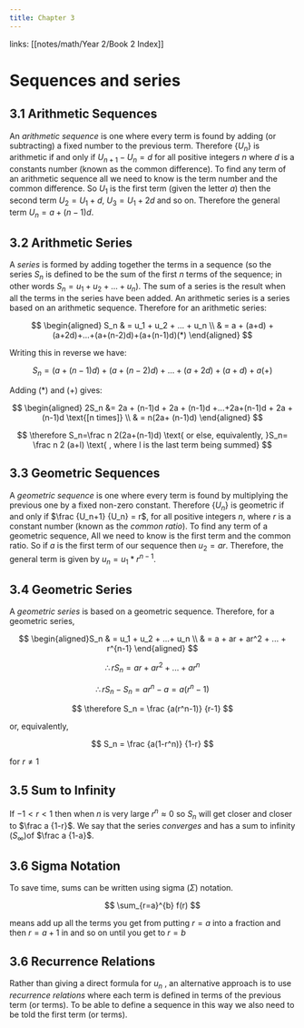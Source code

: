 ```yaml
---
title: Chapter 3
---
```


links: [[notes/math/Year 2/Book 2 Index]]

# Sequences and series 
## 3.1 Arithmetic Sequences
An *arithmetic sequence* is one where every term is found by adding (or subtracting) a fixed number to the previous term. Therefore $\{U_n\}$ is arithmetic if and only if $U_{n+1} -U_n = d$ for all positive integers $n$ where $d$ is a constants number (known as the common difference). To find any term of an arithmetic sequence all we need to know is the term number and the common difference.  So $U_1$ is the first term (given the letter $a$)  then the second term $U_2 = U_1 +d$, $U_3 = U_1 + 2d$ and so on. Therefore the general term $U_n = a + (n-1)d$.

## 3.2 Arithmetic Series
A *series* is formed by adding together the terms in a sequence (so the series $S_n$ is defined to be the sum of the first $n$ terms of the sequence; in other words $S_n = u_1 + u_2 + ... + u_n$). The sum of a series is the result when all the terms in the series have been added. An arithmetic series is a series based on an arithmetic sequence. Therefore for an arithmetic series:

$$
\begin{aligned} S_n & = u_1 + u_2 + ... + u_n \\ & = a + (a+d) + (a+2d)+...+(a+(n-2)d)+(a+(n-1)d)(*) \end{aligned}
$$

Writing this in reverse we have:

$$
S_n = (a+(n-1)d) + (a + (n-2)d)+ ...+(a+2d)+(a+d)+a (+) 
$$

Adding (\*) and (+) gives:

$$
\begin{aligned} 2S_n &= 2a + (n-1)d + 2a + (n-1)d +...+2a+(n-1)d + 2a + (n-1)d \text{[n times]} \\ & = n(2a+ (n-1)d)  \end{aligned}
$$

$$
\therefore S_n=\frac n 2(2a+(n-1)d) \text{ or else, equivalently, }S_n= \frac n 2 (a+l) \text{ , where l is the last term being summed}
$$

## 3.3 Geometric Sequences
A *geometric sequence* is one where every term is found by multiplying the previous one by a fixed non-zero constant. Therefore $\{U_n\}$ is geometric if and only if $\frac {U_n+1} {U_n} = r$, for all positive integers $n$, where $r$ is a constant number (known as the *common ratio*). To find any term of a geometric sequence, All we need to know is the first term and the common ratio. So if *a* is the first term of our sequence then $u_2 = ar$. Therefore, the general term is given by $u_n = u_1*r^{n-1}$. 
## 3.4 Geometric Series
A *geometric series* is based on a geometric sequence. Therefore, for a geometric series,

$$
\begin{aligned}S_n & = u_1 + u_2 + ...+ u_n \\ & = a + ar + ar^2 + ... + r^{n-1} \end{aligned}
$$

$$
 \therefore rS_n = ar + ar^2 + ... + ar^n 
$$


$$
\therefore rS_n -S_n = ar^n-a=a(r^n-1)
$$

$$
\therefore S_n = \frac {a(r^n-1)} {r-1}
$$

or, equivalently, 

$$
S_n = \frac {a(1-r^n)} {1-r}
$$

for $r \neq 1$ 
## 3.5 Sum to Infinity
If $-1 < r <1$ then when $n$ is very large $r^n \approx 0$ so $S_n$ will get closer and closer to $\frac a {1-r}$.
We say that the series *converges* and has a sum to infinity ($S_{\infty}$)of $\frac a {1-a}$.

## 3.6 Sigma Notation

To save time, sums can be written using sigma ($\Sigma$) notation. 

$$
\sum_{r=a}^{b} f(r)
$$

means add up all the terms you get from putting $r=a$ into a fraction and then $r=a+1$ in and so on until you get to $r=b$ 
## 3.6 Recurrence Relations
Rather than giving a direct formula for $u_n$ , an alternative approach is to use *recurrence relations* where each term is defined in terms of the previous term (or terms). To be able to define a sequence in this way we also need to be told the first term (or terms).
